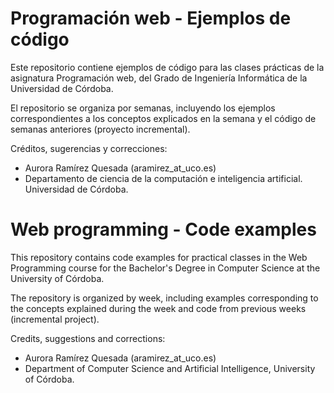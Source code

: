 # Programación web - Ejemplos de código

Este repositorio contiene ejemplos de código para las clases prácticas de la asignatura Programación web, del Grado de Ingeniería Informática de la Universidad de Córdoba.

El repositorio se organiza por semanas, incluyendo los ejemplos correspondientes a los conceptos explicados en la semana y el código de semanas anteriores (proyecto incremental).

Créditos, sugerencias y correcciones:

- Aurora Ramírez Quesada (aramirez_at_uco.es)
- Departamento de ciencia de la computación e inteligencia artificial. Universidad de Córdoba.

# Web programming - Code examples

This repository contains code examples for practical classes in the Web Programming course for the Bachelor's Degree in Computer Science at the University of Córdoba.

The repository is organized by week, including examples corresponding to the concepts explained during the week and code from previous weeks (incremental project).

Credits, suggestions and corrections:

- Aurora Ramírez Quesada (aramirez_at_uco.es)
- Department of Computer Science and Artificial Intelligence, University of Córdoba.

